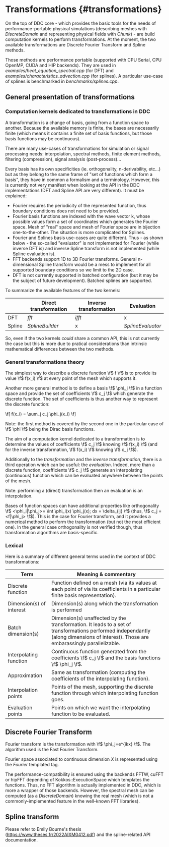 # Transformations {#transformations}
<!--
Copyright (C) The DDC development team, see COPYRIGHT.md file

SPDX-License-Identifier: MIT
-->

On the top of DDC core - which provides the basic tools for the needs of performance-portable physical simulations
(describing meshes with *DiscreteDomain* and representing physical fields with *Chunk*) - are build computation kernels
to perform transformations. At the moment, the two available transformations are Discrete Fourier Transform and Spline methods.

Those methods are performance portable (supported with CPU Serial, CPU OpenMP, CUDA and HIP backends). They are used
in *examples/heat_equation_spectral.cpp* (for DFT) and *examples/characteristics_advection.cpp* (for splines).
A particular use-case of splines is benchmarked in *benchmarks/splines.cpp*.

## General presentation of transformations

### Computation kernels dedicated to transformations in DDC

A transformation is a change of basis, going from a function space to another. Because the available memory is finite,
the bases are necessarily finite (which means it contains a finite set of basis functions, but those basis functions
may be continuous).

There are many use-cases of transformations for simulation or signal processing needs: interpolation, spectral methods,
finite element methods, filtering (compression), signal analysis (post-process)...

Every basis has its own specificities (ie. orthogonality, n-derivability, etc...) but as they belong to the same frame
of "set of functions which form a basis", they have in common a formalism and a terminology. However, this is currently
not very manifest when looking at the API in the DDC implementations (DFT and Spline API are very different).
It must be explained:

- Fourier requires the periodicity of the represented function, thus boundary conditions does not need to be provided.
- Fourier basis functions are indexed with the wave vector k, whose possible values form a set of coordinates which generates
the Fourier space. Mesh of "real" space and mesh of Fourier space are in bijection one-to-the-other.
The situation is more complicated for Splines.
- Fourier and Splines basis use-cases are quite different. Thus - as shown below - the so-called "evaluator" is not
implemented for Fourier (while inverse DFT is) and inverse Spline transform is not implemented (while Spline evaluation is).
- FFT backends support 1D to 3D Fourier transforms. General n-dimensional Spline transform would be a mess to implement for all supported boundary conditions so we limit to the 2D case.
- DFT is not currently supported in batched configuration (but it may be the subject of future development). Batched splines are supported.

To summarize the available features of the two kernels:

|          | Direct transformation | Inverse transformation | Evaluation |
|----------|-----------------|--------|-------------------|
| DFT      | *fft*           | *ifft* | x                 |
| Spline   | *SplineBuilder* | x      | *SplineEvaluator* |

So, even if the two kernels *could* share a common API, this is not currently the case but this is more due to pratical considerations than intrinsic mathematical differences between the two methods.

### General transformations theory

The simplest way to describe a discrete function \f$ f \f$ is to provide its value \f$ f(x_i) \f$ at every point of the mesh which supports it.

Another more general method is to define a basis \f$ \phi_j \f$ in a function space and provide the set of coefficients
\f$ c_j \f$ which generate the discrete function. The set of coefficients is thus another way to represent the discrete
function:

\f[
f(x_i) = \sum_j c_j \phi_j(x_i)
\f]

Note: the first method is covered by the second one in the particular case of \f$ \phi \f$ being the Dirac basis functions.

The aim of a computation kernel dedicated to a transformation is to determine the values of coefficients \f$ c_j \f$
knowing \f$ f(x_i) \f$ (and for the inverse transformation, \f$ f(x_i) \f$ knowing \f$ c_j \f$). 

Additionally to the *transformation* and the *inverse transformation*, there is a third operation which can be useful:
the *evaluation*. Indeed, more than a discrete function, coefficients \f$ c_j \f$ generate an interpolating (continuous)
function which can be evaluated anywhere between the points of the mesh.

Note: performing a (direct) transformation then an evaluation is an interpolation.

Bases of function spaces can have additional properties like orthogonality
\f$ <\phi_i|\phi_j>= \int \phi_i(x) \phi_j(x)\; dx = \delta_{ij} \f$ (thus, \f$ c_j = <f|\phi_j> \f$).
This is the case for Fourier transform, and it provides a numerical method to perform the transformation (but not the most
efficient one). In the general case orthogonality is not verified though, thus transformation algorithms are basis-specific.

### Lexical 

Here is a summary of different general terms used in the context of DDC transformations:

| Term     | Meaning & commentary |
|----------|-----------------|
| Discrete function | Function defined on a mesh (via its values at each point of via its coefficients in a particular finite basis representation). |
| Dimension(s) of interest | Dimension(s) along which the transformation is performed |
| Batch dimension(s) | Dimension(s) unaffected by the transformation. It leads to a set of transformations performed independantly (along dimensions of interest). Those are embarassingly parallelizable. |
| Interpolating function | Continuous function generated from the coefficients \f$ c_j \f$ and the basis functions \f$ \phi_j \f$. |
| Approximation | Same as transformation (computing the coefficients of the interpolating function). |
| Interpolation points | Points of the mesh, supporting the discrete function through which interpolating function goes. |
| Evaluation points | Points on which we want the interpolating function to be evaluated. |

## Discrete Fourier Transform

Fourier transform is the transformation with \f$ \phi_j=e^{ikx} \f$. The algorithm used is the Fast Fourier Transform.

Fourier space associated to continuous dimension *X* is represented using the *Fourier<X>* templated tag.

The performance-compatibility is ensured using the backends FFTW, cuFFT or hipFFT depending of Kokkos::ExecutionSpace
which templates the functions. Thus, no FFT algorithm is actually implemented in DDC, which is more a wrapper of those
backends. However, the spectral mesh can be computed (as a *DiscreteDomain*) knowing the real mesh (which is not a
commonly-implemented feature in the well-known FFT libraries).

## Spline transform

Please refer to Emily Bourne's thesis (https://www.theses.fr/2022AIXM0412.pdf) and the spline-related API documentation.
